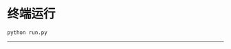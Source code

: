 # 终端运行

```shell
python run.py
```
************************************************************************************************************************************************************************************************************************************************************************************************************************************************************************************************************************************************************************************************************************************************************************************************************************************************************************************************************************************************************************************************************************************************************************************************************************************************************************************************************